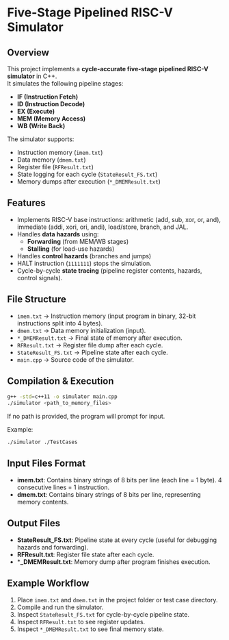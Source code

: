 # Five-Stage Pipelined RISC-V Simulator

## Overview
This project implements a **cycle-accurate five-stage pipelined RISC-V simulator** in C++.  
It simulates the following pipeline stages:
- **IF (Instruction Fetch)**
- **ID (Instruction Decode)**
- **EX (Execute)**
- **MEM (Memory Access)**
- **WB (Write Back)**

The simulator supports:
- Instruction memory (`imem.txt`)
- Data memory (`dmem.txt`)
- Register file (`RFResult.txt`)
- State logging for each cycle (`StateResult_FS.txt`)
- Memory dumps after execution (`*_DMEMResult.txt`)

## Features
- Implements RISC-V base instructions: arithmetic (add, sub, xor, or, and), immediate (addi, xori, ori, andi), load/store, branch, and JAL.
- Handles **data hazards** using:
  - **Forwarding** (from MEM/WB stages)
  - **Stalling** (for load-use hazards)
- Handles **control hazards** (branches and jumps)
- HALT instruction (`1111111`) stops the simulation.
- Cycle-by-cycle **state tracing** (pipeline register contents, hazards, control signals).

## File Structure
- `imem.txt` → Instruction memory (input program in binary, 32-bit instructions split into 4 bytes).
- `dmem.txt` → Data memory initialization (input).
- `*_DMEMResult.txt` → Final state of memory after execution.
- `RFResult.txt` → Register file dump after each cycle.
- `StateResult_FS.txt` → Pipeline state after each cycle.
- `main.cpp` → Source code of the simulator.

## Compilation & Execution
```bash
g++ -std=c++11 -o simulator main.cpp
./simulator <path_to_memory_files>
```
If no path is provided, the program will prompt for input.

Example:
```bash
./simulator ./TestCases
```

## Input Files Format
- **imem.txt**: Contains binary strings of 8 bits per line (each line = 1 byte). 4 consecutive lines = 1 instruction.
- **dmem.txt**: Contains binary strings of 8 bits per line, representing memory contents.

## Output Files
- **StateResult_FS.txt**: Pipeline state at every cycle (useful for debugging hazards and forwarding).
- **RFResult.txt**: Register file state after each cycle.
- ***_DMEMResult.txt**: Memory dump after program finishes execution.

## Example Workflow
1. Place `imem.txt` and `dmem.txt` in the project folder or test case directory.
2. Compile and run the simulator.
3. Inspect `StateResult_FS.txt` for cycle-by-cycle pipeline state.
4. Inspect `RFResult.txt` to see register updates.
5. Inspect `*_DMEMResult.txt` to see final memory state.

